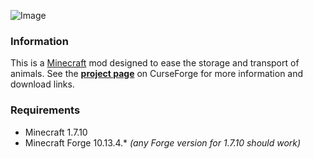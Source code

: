 ![Image](http://i.imgur.com/KZbbOSM.png) 

### Information
This is a [Minecraft](https://minecraft.net/en/) mod designed to ease the storage and transport of animals. See the [**project page**](http://minecraft.curseforge.com/projects/mobcages) on CurseForge for more information and download links.

### Requirements 
* Minecraft 1.7.10
* Minecraft Forge 10.13.4.* *(any Forge version for 1.7.10 should work)*
